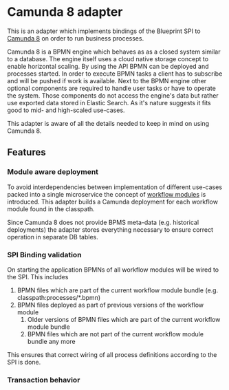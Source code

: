 # Camunda 8 adapter

This is an adapter which implements bindings of the Blueprint SPI to [Camunda 8](https://docs.camunda.io/) on order to run business processes.

Camunda 8 is a BPMN engine which behaves as as a closed system similar to a database. The engine itself uses a cloud native storage concept to enable horizontal scaling. By using the API BPMN can be deployed and processes started. In order to execute BPMN tasks a client has to subscribe and will be pushed if work is available. Next to the BPMN engine other optional components are required to handle user tasks or have to operate the system. Those components do not access the engine's data but rather use exported data stored in Elastic Search. As it's nature suggests it fits good to mid- and high-scaled use-cases.

This adapter is aware of all the details needed to keep in mind on using Camunda 8.

## Features

### Module aware deployment

To avoid interdependencies between implementation of different use-cases packed into a single microservice the concept of [workflow modules](../spring-boot/README.md#workflow-modules) is introduced. This adapter builds a Camunda deployment for each workflow module found in the classpath.

Since Camunda 8 does not provide BPMS meta-data (e.g. historical deployments) the adapter stores everything necessary to ensure correct operation in separate DB tables.

### SPI Binding validation

On starting the application BPMNs of all workflow modules will be wired to the SPI. This includes

1. BPMN files which are part of the current workflow module bundle (e.g. classpath:processes/*.bpmn)
1. BPMN files deployed as part of previous versions of the workflow module
   1. Older versions of BPMN files which are part of the current workflow module bundle
   1. BPMN files which are not part of the current workflow module bundle any more
   
This ensures that correct wiring of all process definitions according to the SPI is done.

### Transaction behavior

